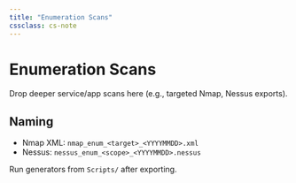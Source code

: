 ```yaml
---
title: "Enumeration Scans"
cssclass: cs-note
---
```


# Enumeration Scans

Drop deeper service/app scans here (e.g., targeted Nmap, Nessus exports).

## Naming
- Nmap XML: `nmap_enum_<target>_<YYYYMMDD>.xml`
- Nessus: `nessus_enum_<scope>_<YYYYMMDD>.nessus`

Run generators from `Scripts/` after exporting.

